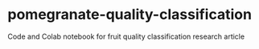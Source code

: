 # pomegranate-quality-classification
Code and Colab notebook for fruit quality classification research article
